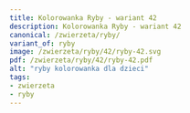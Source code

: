 ```yaml
---
title: Kolorowanka Ryby - wariant 42
description: Kolorowanka Ryby - wariant 42
canonical: /zwierzeta/ryby/
variant_of: ryby
image: /zwierzeta/ryby/42/ryby-42.svg
pdf: /zwierzeta/ryby/42/ryby-42.pdf
alt: "ryby kolorowanka dla dzieci"
tags:
- zwierzeta
- ryby
---
```

